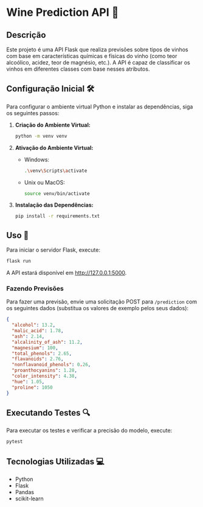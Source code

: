 # Wine Prediction API 🍷

## Descrição
Este projeto é uma API Flask que realiza previsões sobre tipos de vinhos com base em características químicas e físicas do vinho (como teor alcoólico, acidez, teor de magnésio, etc.). A API é capaz de classificar os vinhos em diferentes classes com base nesses atributos.

## Configuração Inicial 🛠️
Para configurar o ambiente virtual Python e instalar as dependências, siga os seguintes passos:

1. **Criação do Ambiente Virtual:**
   ```bash
   python -m venv venv
   ```

2. **Ativação do Ambiente Virtual:**
   - Windows:
     ```bash
     .\venv\Scripts\activate
     ```
   - Unix ou MacOS:
     ```bash
     source venv/bin/activate
     ```

3. **Instalação das Dependências:**
   ```bash
   pip install -r requirements.txt
   ```

## Uso 🚀

Para iniciar o servidor Flask, execute:

```bash
flask run
```

A API estará disponível em http://127.0.0.1:5000.

### Fazendo Previsões

Para fazer uma previsão, envie uma solicitação POST para `/prediction` com os seguintes dados (substitua os valores de exemplo pelos seus dados):

```json
{
  "alcohol": 13.2,
  "malic_acid": 1.78,
  "ash": 2.14,
  "alcalinity_of_ash": 11.2,
  "magnesium": 100,
  "total_phenols": 2.65,
  "flavanoids": 2.76,
  "nonflavanoid_phenols": 0.26,
  "proanthocyanins": 1.28,
  "color_intensity": 4.38,
  "hue": 1.05,
  "proline": 1050
}
```

## Executando Testes 🔍

Para executar os testes e verificar a precisão do modelo, execute:

```bash
pytest
```

## Tecnologias Utilizadas 💻

- Python
- Flask
- Pandas
- scikit-learn

